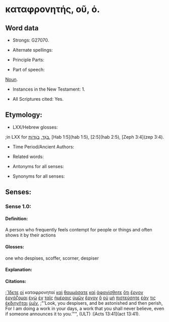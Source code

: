 # καταφρονητής, οῦ, ὁ.

<!-- Status: S2=Needs2ndReview -->
<!-- Lexica used for edits: BDAG, FFM, LN, BN, A-S -->

## Word data

* Strongs: G27070.


* Alternate spellings:

* Principle Parts: 

* Part of speech: 

[Noun](http://ugg.readthedocs.io/en/latest/noun.html).

* Instances in the New Testament: 1.

* All Scriptures cited: Yes.

## Etymology: 

* LXX/Hebrew glosses: 

;in LXX for [בֹּגֵד](//en-uhal/H0898), [בֹּגְדוֹת](//en-uhal/H0900), [Hab 1:5](hab 1:5), [2:5](hab 2:5), [Zeph 3:4](zep 3:4).

* Time Period/Ancient Authors: 

* Related words: 

* Antonyms for all senses:

* Synonyms for all senses: 

## Senses:

### Sense 1.0:

#### Definition: 

A person who frequently feels contempt for people or things and often shows it by their actions

#### Glosses:

one who despises, scoffer, scorner, despiser

#### Explanation:

#### Citations:

;[Ἴδετε](../G37080/01.md) [οἱ](../G35880/01.md) καταφρονηταί [καὶ](../G25320/01.md) [θαυμάσατε](../G22960/01.md) [καὶ](../G25320/01.md) [ἀφανίσθητε](../G08530/01.md) [ὅτι](../G37540/01.md) [ἔργον](../G20410/01.md) [ἐργάζομαι](../G20380/01.md) [ἐγὼ](../G14730/01.md) [ἐν](../G17220/01.md) [ταῖς](../G35880/01.md) [ἡμέραις](../G22500/01.md) [ὑμῶν](../G47710/01.md) [ἔργον](../G20410/01.md) [ὃ](../G37390/01.md) [οὐ](../G37560/01.md) [μὴ](../G33610/01.md) [πιστεύσητε](../G41000/01.md) [ἐάν](../G14370/01.md) [τις](../G51000/01.md) [ἐκδιηγῆται](../G15550/01.md) [ὑμῖν](../G47710/01.md), 
;"'Look, you despisers, and be astonished and then perish, For I am doing a work in your days, a work that you shall never believe, even if someone announces it to you.'"",  (ULT)
:[Acts 13:41](act 13:41).
